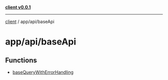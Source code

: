 [**client v0.0.1**](../../../README.md)

***

[client](../../../README.md) / app/api/baseApi

# app/api/baseApi

## Functions

- [baseQueryWithErrorHandling](functions/baseQueryWithErrorHandling.md)
